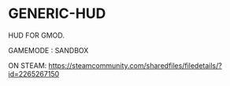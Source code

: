 # GENERIC-HUD
HUD FOR GMOD. 

GAMEMODE : SANDBOX

ON STEAM: https://steamcommunity.com/sharedfiles/filedetails/?id=2265267150

